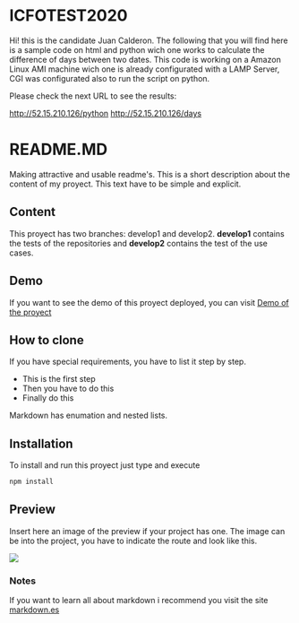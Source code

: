 # ICFOTEST2020


Hi! this is the candidate Juan Calderon. The following that you will find here is a sample code on html and python wich one works to calculate the difference of days between two dates.
This code is working on a Amazon Linux AMI machine wich one is already configurated with a LAMP Server, CGI was configurated also to run the script on python.

Please check the next URL to see the results: 

http://52.15.210.126/python
http://52.15.210.126/days

# README.MD
Making attractive and usable readme's. 
This is a short description about the content of my proyect. This text have to be simple and explicit.

## Content
This proyect has two branches: develop1 and develop2. **develop1** contains the tests of the repositories and **develop2** contains the test of the use cases.

## Demo
If you want to see the demo of this proyect deployed, you can visit [Demo of the proyect](https://anabelisa.co/tips-para-hacer-un-buen-readme-md/)

## How to clone
If you have special requirements, you have to list it step by step.
* This is the first step
* Then you have to do this
* Finally do this

Markdown has enumation and nested lists.

## Installation
To install and run this proyect just type and execute
```bash
npm install
```
## Preview
Insert here an image of the preview if your project has one. The image can be into the project, you have to indicate the route and look like this.

![](/preview.jpg)

### Notes
If you want to learn all about markdown i recommend you visit the site [markdown.es](https://markdown.es/sintaxis-markdown/)




